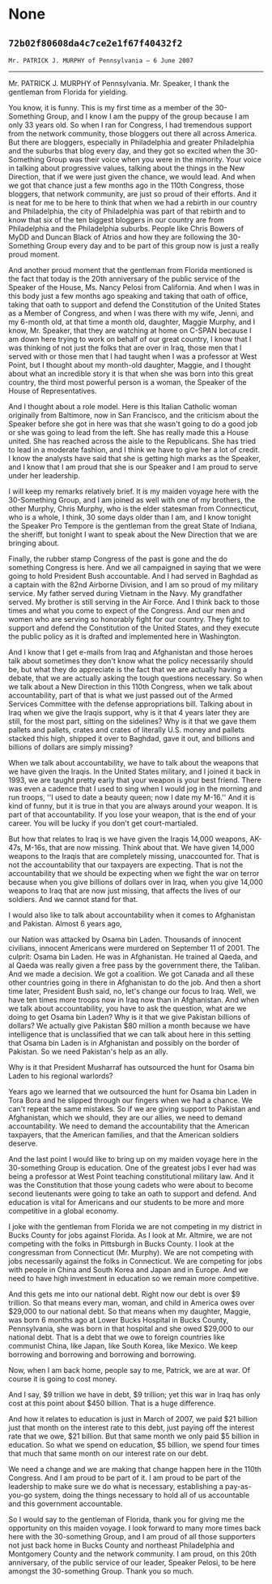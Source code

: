 # None
## `72b02f80608da4c7ce2e1f67f40432f2`
`Mr. PATRICK J. MURPHY of Pennsylvania — 6 June 2007`

---


Mr. PATRICK J. MURPHY of Pennsylvania. Mr. Speaker, I thank the 
gentleman from Florida for yielding.

You know, it is funny. This is my first time as a member of the 30-
Something Group, and I know I am the puppy of the group because I am 
only 33 years old. So when I ran for Congress, I had tremendous support 
from the network community, those bloggers out there all across 
America. But there are bloggers, especially in Philadelphia and greater 
Philadelphia and the suburbs that blog every day, and they got so 
excited when the 30-Something Group was their voice when you were in 
the minority. Your voice in talking about progressive values, talking 
about the things in the New Direction, that if we were just given the 
chance, we would lead. And when we got that chance just a few months 
ago in the 110th Congress, those bloggers, that network community, are 
just so proud of their efforts. And it is neat for me to be here to 
think that when we had a rebirth in our country and Philadelphia, the 
city of Philadelphia was part of that rebirth and to know that six of 
the ten biggest bloggers in our country are from Philadelphia and the 
Philadelphia suburbs. People like Chris Bowers of MyDD and Duncan Black 
of Atrios and how they are following the 30-Something Group every day 
and to be part of this group now is just a really proud moment.

And another proud moment that the gentleman from Florida mentioned is 
the fact that today is the 20th anniversary of the public service of 
the Speaker of the House, Ms. Nancy Pelosi from California. And when I 
was in this body just a few months ago speaking and taking that oath of 
office, taking that oath to support and defend the Constitution of the 
United States as a Member of Congress, and when I was there with my 
wife, Jenni, and my 6-month old, at that time a month old, daughter, 
Maggie Murphy, and I know, Mr. Speaker, that they are watching at home 
on C-SPAN because I am down here trying to work on behalf of our great 
country, I know that I was thinking of not just the folks that are over 
in Iraq, those men that I served with or those men that I had taught 
when I was a professor at West Point, but I thought about my month-old 
daughter, Maggie, and I thought about what an incredible story it is 
that when she was born into this great country, the third most powerful 
person is a woman, the Speaker of the House of Representatives.

And I thought about a role model. Here is this Italian Catholic woman 
originally from Baltimore, now in San Francisco, and the criticism 
about the Speaker before she got in here was that she wasn't going to 
do a good job or she was going to lead from the left. She has really 
made this a House united. She has reached across the aisle to the 
Republicans. She has tried to lead in a moderate fashion, and I think 
we have to give her a lot of credit. I know the analysts have said that 
she is getting high marks as the Speaker, and I know that I am proud 
that she is our Speaker and I am proud to serve under her leadership.

I will keep my remarks relatively brief. It is my maiden voyage here 
with the 30-Something Group, and I am joined as well with one of my 
brothers, the other Murphy, Chris Murphy, who is the elder statesman 
from Connecticut, who is a whole, I think, 30 some days older than I 
am, and I know tonight the Speaker Pro Tempore is the gentleman from 
the great State of Indiana, the sheriff, but tonight I want to speak 
about the New Direction that we are bringing about.

Finally, the rubber stamp Congress of the past is gone and the do 
something Congress is here. And we all campaigned in saying that we 
were going to hold President Bush accountable. And I had served in 
Baghdad as a captain with the 82nd Airborne Division, and I am so proud 
of my military service. My father served during Vietnam in the Navy. My 
grandfather served. My brother is still serving in the Air Force. And I 
think back to those times and what you come to expect of the Congress. 
And our men and women who are serving so honorably fight for our 
country. They fight to support and defend the Constitution of the 
United States, and they execute the public policy as it is drafted and 
implemented here in Washington.

And I know that I get e-mails from Iraq and Afghanistan and those 
heroes talk about sometimes they don't know what the policy necessarily 
should be, but what they do appreciate is the fact that we are actually 
having a debate, that we are actually asking the tough questions 
necessary. So when we talk about a New Direction in this 110th 
Congress, when we talk about accountability, part of that is what we 
just passed out of the Armed Services Committee with the defense 
appropriations bill. Talking about in Iraq when we give the Iraqis 
support, why is it that 4 years later they are still, for the most 
part, sitting on the sidelines? Why is it that we gave them pallets and 
pallets, crates and crates of literally U.S. money and pallets stacked 
this high, shipped it over to Baghdad, gave it out, and billions and 
billions of dollars are simply missing?

When we talk about accountability, we have to talk about the weapons 
that we have given the Iraqis. In the United States military, and I 
joined it back in 1993, we are taught pretty early that your weapon is 
your best friend. There was even a cadence that I used to sing when I 
would jog in the morning and run troops, ''I used to date a beauty 
queen; now I date my M-16.'' And it is kind of funny, but it is true in 
that you are always around your weapon. It is part of that 
accountability. If you lose your weapon, that is the end of your 
career. You will be lucky if you don't get court-martialed.


But how that relates to Iraq is we have given the Iraqis 14,000 
weapons, AK-47s, M-16s, that are now missing. Think about that. We have 
given 14,000 weapons to the Iraqis that are completely missing, 
unaccounted for. That is not the accountability that our taxpayers are 
expecting. That is not the accountability that we should be expecting 
when we fight the war on terror because when you give billions of 
dollars over in Iraq, when you give 14,000 weapons to Iraq that are now 
just missing, that affects the lives of our soldiers. And we cannot 
stand for that.

I would also like to talk about accountability when it comes to 
Afghanistan and Pakistan. Almost 6 years ago,


our Nation was attacked by Osama bin Laden. Thousands of innocent 
civilians, innocent Americans were murdered on September 11 of 2001. 
The culprit: Osama bin Laden. He was in Afghanistan. He trained al 
Qaeda, and al Qaeda was really given a free pass by the government 
there, the Taliban. And we made a decision. We got a coalition. We got 
Canada and all these other countries going in there in Afghanistan to 
do the job. And then a short time later, President Bush said, no, let's 
change our focus to Iraq. Well, we have ten times more troops now in 
Iraq now than in Afghanistan. And when we talk about accountability, 
you have to ask the question, what are we doing to get Osama bin Laden? 
Why is it that we give Pakistan billions of dollars? We actually give 
Pakistan $80 million a month because we have intelligence that is 
unclassified that we can talk about here in this setting that Osama bin 
Laden is in Afghanistan and possibly on the border of Pakistan. So we 
need Pakistan's help as an ally.

Why is it that President Musharraf has outsourced the hunt for Osama 
bin Laden to his regional warlords?

Years ago we learned that we outsourced the hunt for Osama bin Laden 
in Tora Bora and he slipped through our fingers when we had a chance. 
We can't repeat the same mistakes. So if we are giving support to 
Pakistan and Afghanistan, which we should, they are our allies, we need 
to demand accountability. We need to demand the accountability that the 
American taxpayers, that the American families, and that the American 
soldiers deserve.

And the last point I would like to bring up on my maiden voyage here 
in the 30-something Group is education. One of the greatest jobs I ever 
had was being a professor at West Point teaching constitutional 
military law. And it was the Constitution that those young cadets who 
were about to become second lieutenants were going to take an oath to 
support and defend. And education is vital for Americans and our 
students to be more and more competitive in a global economy.

I joke with the gentleman from Florida we are not competing in my 
district in Bucks County for jobs against Florida. As I look at Mr. 
Altmire, we are not competing with the folks in Pittsburgh in Bucks 
County. I look at the congressman from Connecticut (Mr. Murphy). We are 
not competing with jobs necessarily against the folks in Connecticut. 
We are competing for jobs with people in China and South Korea and 
Japan and in Europe. And we need to have high investment in education 
so we remain more competitive.

And this gets me into our national debt. Right now our debt is over 
$9 trillion. So that means every man, woman, and child in America owes 
over $29,000 to our national debt. So that means when my daughter, 
Maggie, was born 6 months ago at Lower Bucks Hospital in Bucks County, 
Pennsylvania, she was born in that hospital and she owed $29,000 to our 
national debt. That is a debt that we owe to foreign countries like 
communist China, like Japan, like South Korea, like Mexico. We keep 
borrowing and borrowing and borrowing and borrowing.

Now, when I am back home, people say to me, Patrick, we are at war. 
Of course it is going to cost money.

And I say, $9 trillion we have in debt, $9 trillion; yet this war in 
Iraq has only cost at this point about $450 billion. That is a huge 
difference.

And how it relates to education is just in March of 2007, we paid $21 
billion just that month on the interest rate to this debt, just paying 
off the interest rate that we owe, $21 billion. But that same month we 
only paid $5 billion in education. So what we spend on education, $5 
billion, we spend four times that much that same month on our interest 
rate on our debt.

We need a change and we are making that change happen here in the 
110th Congress. And I am proud to be part of it. I am proud to be part 
of the leadership to make sure we do what is necessary, establishing a 
pay-as-you-go system, doing the things necessary to hold all of us 
accountable and this government accountable.

So I would say to the gentleman of Florida, thank you for giving me 
the opportunity on this maiden voyage. I look forward to many more 
times back here with the 30-something Group, and I am proud of all 
those supporters not just back home in Bucks County and northeast 
Philadelphia and Montgomery County and the network community. I am 
proud, on this 20th anniversary, of the public service of our leader, 
Speaker Pelosi, to be here amongst the 30-something Group. Thank you so 
much.

